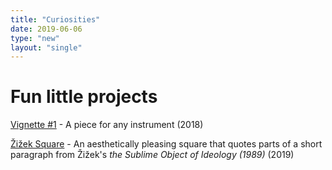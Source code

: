 ```yaml
---
title: "Curiosities"
date: 2019-06-06
type: "new"
layout: "single"
---
```

# Fun little projects
[Vignette #1](/projects/vignettes/1/) - A piece for any instrument (2018)

[Žižek Square](/projects/text/1/) - An aesthetically pleasing square that quotes parts of a short paragraph from Žižek's _the Sublime Object of Ideology (1989)_ (2019)